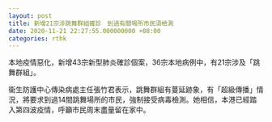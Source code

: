 ```yaml
---
layout: post
title: 新增21宗涉跳舞群組確診　到過有關埸所市民須檢測
date: 2020-11-21 22:27:55.000000000 +08:00
categories: rthk
---
```


本地疫情惡化，新增43宗新型肺炎確診個案，36宗本地病例中，有21宗涉及「跳舞群組」。

衞生防護中心傳染病處主任張竹君表示，跳舞群組有蔓延跡象，有「超級傳播」情況，將要求到過14間跳舞場所的市民，強制接受病毒檢測。她相信，本港已經踏入第四波疫情，呼籲市民周末盡量留在家中。

